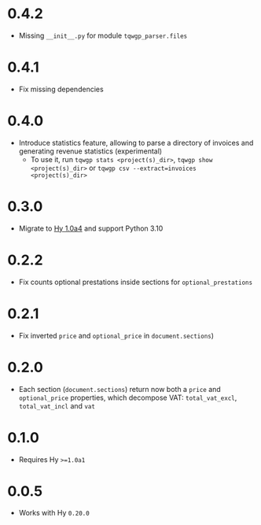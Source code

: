 # 0.4.2

* Missing `__init__.py` for module `tqwgp_parser.files`

# 0.4.1

* Fix missing dependencies

# 0.4.0

* Introduce statistics feature, allowing to parse a directory of invoices and generating revenue statistics (experimental)
    * To use it, run `tqwgp stats <project(s)_dir>`, `tqwgp show <project(s)_dir>` or `tqwgp csv --extract=invoices <project(s)_dir>`

# 0.3.0

* Migrate to [Hy 1.0a4](https://github.com/hylang/hy/releases/tag/1.0a4) and support Python 3.10

# 0.2.2

* Fix counts optional prestations inside sections for `optional_prestations`

# 0.2.1

* Fix inverted `price` and `optional_price` in `document.sections`)

# 0.2.0

* Each section (`document.sections`) return now both a `price` and `optional_price` properties, which decompose VAT: `total_vat_excl`, `total_vat_incl` and `vat`

# 0.1.0

* Requires Hy `>=1.0a1`

# 0.0.5

* Works with Hy `0.20.0`
